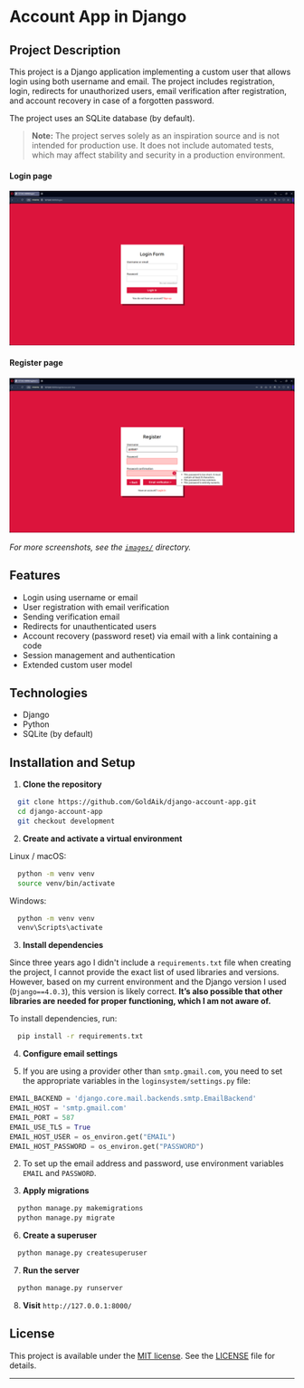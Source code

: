 # Account App in Django

## Project Description
This project is a Django application implementing a custom user that allows login using both username and email. The project includes registration, login, redirects for unauthorized users, email verification after registration, and account recovery in case of a forgotten password.

The project uses an SQLite database (by default).

> **Note:** The project serves solely as an inspiration source and is not intended for production use. It does not include automated tests, which may affect stability and security in a production environment.

#### Login page
![Login Page Screenshot](https://github.com/GoldAik/django-account-app/blob/main/images/login-page.png)

#### Register page
![Register Page Screenshot](https://github.com/GoldAik/django-account-app/blob/main/images/register-second-step-1-field-incorrect.png)

*For more screenshots, see the [`images/`](https://github.com/GoldAik/django-account-app/tree/main/images) directory.*

## Features
- Login using username or email
- User registration with email verification
- Sending verification email
- Redirects for unauthenticated users
- Account recovery (password reset) via email with a link containing a code
- Session management and authentication
- Extended custom user model

## Technologies
- Django
- Python
- SQLite (by default)

## Installation and Setup

1. **Clone the repository**
```bash
  git clone https://github.com/GoldAik/django-account-app.git
  cd django-account-app
  git checkout development
```

2. **Create and activate a virtual environment**

Linux / macOS:
```bash
  python -m venv venv
  source venv/bin/activate
```

Windows:
```bash
  python -m venv venv
  venv\Scripts\activate
```

3. **Install dependencies**

Since three years ago I didn't include a `requirements.txt` file when creating the project, I cannot provide the exact list of used libraries and versions. However, based on my current environment and the Django version I used (`Django==4.0.3`), this version is likely correct. **It’s also possible that other libraries are needed for proper functioning, which I am not aware of.**

To install dependencies, run:

```bash
  pip install -r requirements.txt
```

4. **Configure email settings**

 1. If you are using a provider other than `smtp.gmail.com`, you need to set the appropriate variables in the `loginsystem/settings.py` file:

```python
EMAIL_BACKEND = 'django.core.mail.backends.smtp.EmailBackend'
EMAIL_HOST = 'smtp.gmail.com'
EMAIL_PORT = 587
EMAIL_USE_TLS = True
EMAIL_HOST_USER = os_environ.get("EMAIL")
EMAIL_HOST_PASSWORD = os_environ.get("PASSWORD")
```

 2. To set up the email address and password, use environment variables `EMAIL` and `PASSWORD`.

5. **Apply migrations**
```bash
  python manage.py makemigrations
  python manage.py migrate
```

6. **Create a superuser**
```bash
  python manage.py createsuperuser
```

7. **Run the server**
```bash
  python manage.py runserver
```

8. **Visit** `http://127.0.0.1:8000/`

## License

This project is available under the [MIT license](https://choosealicense.com/licenses/mit/). See the [LICENSE](https://github.com/GoldAik/django-account-app/blob/main/LICENSE) file for details.

---

